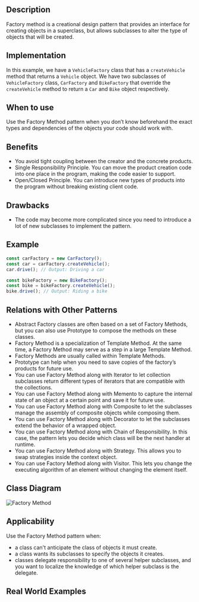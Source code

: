 ## Description
Factory method is a creational design pattern that provides an interface for creating objects in a superclass, but allows subclasses to alter the type of objects that will be created.

## Implementation
In this example, we have a `VehicleFactory` class that has a `createVehicle` method that returns a `Vehicle` object. We have two subclasses of `VehicleFactory` class, `CarFactory` and `BikeFactory` that override the `createVehicle` method to return a `Car` and `Bike` object respectively.

## When to use
Use the Factory Method pattern when you don’t know beforehand the exact types and dependencies of the objects your code should work with.

## Benefits
- You avoid tight coupling between the creator and the concrete products.
- Single Responsibility Principle. You can move the product creation code into one place in the program, making the code easier to support.
- Open/Closed Principle. You can introduce new types of products into the program without breaking existing client code.

## Drawbacks
- The code may become more complicated since you need to introduce a lot of new subclasses to implement the pattern.

## Example
```typescript
const carFactory = new CarFactory();
const car = carFactory.createVehicle();
car.drive(); // Output: Driving a car

const bikeFactory = new BikeFactory();
const bike = bikeFactory.createVehicle();
bike.drive(); // Output: Riding a bike
```

## Relations with Other Patterns
- Abstract Factory classes are often based on a set of Factory Methods, but you can also use Prototype to compose the methods on these classes.
- Factory Method is a specialization of Template Method. At the same time, a Factory Method may serve as a step in a large Template Method.
- Factory Methods are usually called within Template Methods.
- Prototype can help when you need to save copies of the factory’s products for future use.
- You can use Factory Method along with Iterator to let collection subclasses return different types of iterators that are compatible with the collections.
- You can use Factory Method along with Memento to capture the internal state of an object at a certain point and save it for future use.
- You can use Factory Method along with Composite to let the subclasses manage the assembly of composite objects while composing them.
- You can use Factory Method along with Decorator to let the subclasses extend the behavior of a wrapped object.
- You can use Factory Method along with Chain of Responsibility. In this case, the pattern lets you decide which class will be the next handler at runtime.
- You can use Factory Method along with Strategy. This allows you to swap strategies inside the context object.
- You can use Factory Method along with Visitor. This lets you change the executing algorithm of an element without changing the element itself.

## Class Diagram
![Factory Method](
https://upload.wikimedia.org/wikipedia/commons/3/3f/Factory_Method_UML_class_diagram.svg)

## Applicability
Use the Factory Method pattern when:
- a class can't anticipate the class of objects it must create.
- a class wants its subclasses to specify the objects it creates.
- classes delegate responsibility to one of several helper subclasses, and you want to localize the knowledge of which helper subclass is the delegate.

## Real World Examples